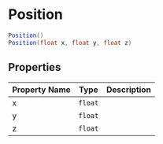 # Position

```csharp
Position()
Position(float x, float y, float z)
```



## Properties

| Property Name | Type    | Description |
| ------------- | ------- | ----------- |
| x             | `float` |             |
| y             | `float` |             |
| z             | `float` |             |



